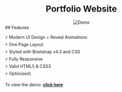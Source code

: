 <h1 align="center">
  Portfolio Website<br/>
</h2>
<div align="center">
  <img alt="Demo" src="assests/images/demo.png" />
</div>
## Features

⚡️ Modern UI Design + Reveal Animations\
⚡️ One Page Layout\
⚡️ Styled with Bootstrap v4.3 and CSS \
⚡️ Fully Responsive\
⚡️ Valid HTML5 & CSS3\
⚡️ Optimized\

To view the demo: **[click here](https://akanksha-raghav-portfolio.vercel.app/)**
